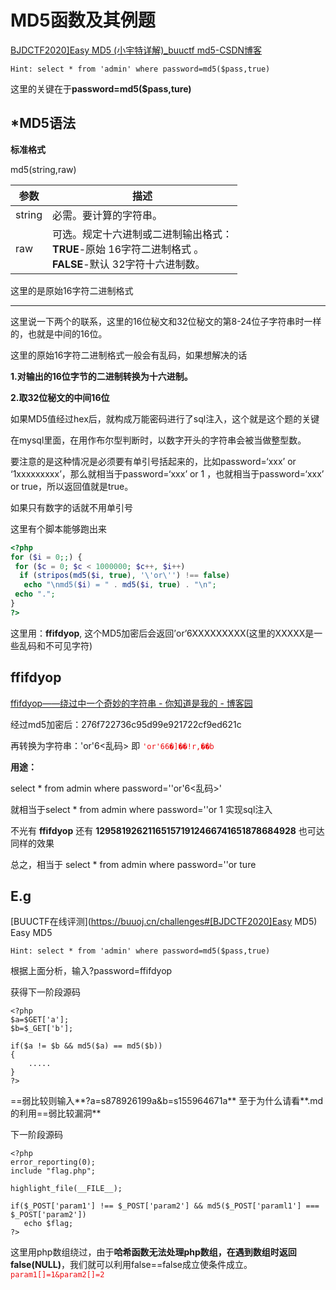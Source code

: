 # MD5函数及其例题

[BJDCTF2020\]Easy MD5 (小宇特详解)_buuctf md5-CSDN博客](https://blog.csdn.net/xhy18634297976/article/details/122747034)

`Hint: select * from 'admin' where password=md5($pass,true)`

这里的关键在于**password=md5($pass,ture)**

## *MD5语法

**标准格式**

md5(string,raw)

| 参数   | 描述                                                         |
| ------ | ------------------------------------------------------------ |
| string | 必需。要计算的字符串。                                       |
| raw    | 可选。规定十六进制或二进制输出格式：<br/>**TRUE**-原始 16字符二进制格式 。<br/>**FALSE**-默认 32字符十六进制数。 |

这里的是原始16字符二进制格式

------

这里说一下两个的联系，这里的16位秘文和32位秘文的第8-24位子字符串时一样的，也就是中间的16位。

这里的原始16字符二进制格式一般会有乱码，如果想解决的话

**1.对输出的16位字节的二进制转换为十六进制。**

**2.取32位秘文的中间16位**

如果MD5值经过hex后，就构成万能密码进行了sql注入，这个就是这个题的关键

在mysql里面，在用作布尔型判断时，以数字开头的字符串会被当做整型数。

要注意的是这种情况是必须要有单引号括起来的，比如password=‘xxx’ or ‘1xxxxxxxxx’，那么就相当于password=‘xxx’ or 1 ，也就相当于password=‘xxx’ or true，所以返回值就是true。

如果只有数字的话就不用单引号

这里有个脚本能够跑出来

```php
<?php 
for ($i = 0;;) { 
 for ($c = 0; $c < 1000000; $c++, $i++)
  if (stripos(md5($i, true), '\'or\'') !== false)
   echo "\nmd5($i) = " . md5($i, true) . "\n";
 echo ".";
}
?>
```

这里用：**ffifdyop**, 这个MD5加密后会返回’or’6XXXXXXXXX(这里的XXXXX是一些乱码和不可见字符)

## ffifdyop

[ffifdyop——绕过中一个奇妙的字符串 - 你知道是我的 - 博客园](https://www.cnblogs.com/tqing/p/11852990.html)

经过md5加密后：276f722736c95d99e921722cf9ed621c

再转换为字符串：'or'6<乱码> 即 <font color=RedOrange> `'or'66�]��!r,��b`</font>

 **用途：**

select * from admin where password=''or'6<乱码>'

就相当于select * from admin where password=''or 1 实现sql注入

不光有 **ffifdyop** 还有 **129581926211651571912466741651878684928** 也可达同样的效果

总之，相当于 select * from admin where password=''or ture



## E.g

[BUUCTF在线评测](https://buuoj.cn/challenges#[BJDCTF2020]Easy MD5)  Easy MD5

`Hint: select * from 'admin' where password=md5($pass,true)`

根据上面分析，输入?password=ffifdyop

获得下一阶段源码

```php+HTML
<?php
$a=$GET['a'];
$b=$_GET['b'];

if($a != $b && md5($a) == md5($b))
{
    .....
}
?>
```

==弱比较则输入**?a=s878926199a&b=s155964671a** 至于为什么请看**.md的利用==弱比较漏洞**

下一阶段源码

```php+HTML
<?php
error_reporting(0);
include "flag.php";

highlight_file(__FILE__);

if($_POST['param1'] !== $_POST['param2'] && md5($_POST['paraml1'] === $_POST['param2'])
   echo $flag;
?>
```

这里用php数组绕过，由于**哈希函数无法处理php数组，在遇到数组时返回false(NULL)**，我们就可以利用false==false成立使条件成立。
<font color="RedOrange">`param1[]=1&param2[]=2`</font>